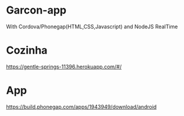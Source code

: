 # Garcon-app
With Cordova/Phonegap(HTML,CSS,Javascript) and NodeJS RealTime

# Cozinha
https://gentle-springs-11396.herokuapp.com/#/

# App
https://build.phonegap.com/apps/1943949/download/android
